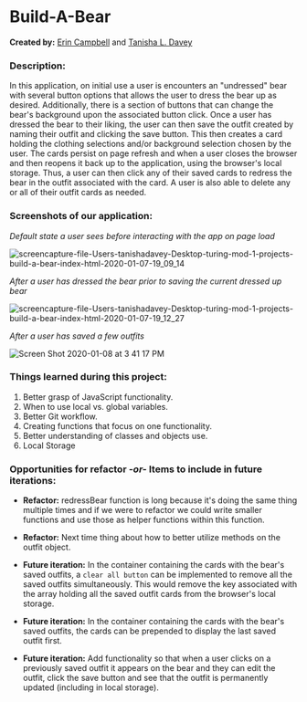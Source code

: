 # Build-A-Bear
**Created by:** [Erin Campbell](https://github.com/ebcampbell) and [Tanisha L. Davey](https://github.com/tanishalatoya)

### Description:
In this application, on initial use a user is encounters an "undressed" bear with several button options that allows the user to dress the bear up as desired. Additionally, there is a section of buttons that can change the bear's background upon the associated button click. Once a user has dressed the bear to their liking, the user can then save the outfit created by naming their outfit and clicking the save button. This then creates a card holding the clothing selections and/or background selection chosen by the user. The cards persist on page refresh and when a user closes the browser and then reopens it back up to the application, using the browser's local storage. Thus, a user can then click any of their saved cards to redress the bear in the outfit associated with the card. A user is also able to delete any or all of their outfit cards as needed.

### Screenshots of our application:
_Default state a user sees before interacting with the app on page load_

![screencapture-file-Users-tanishadavey-Desktop-turing-mod-1-projects-build-a-bear-index-html-2020-01-07-19_09_14](https://user-images.githubusercontent.com/41553045/71944567-67c92880-3181-11ea-83d3-6fc14c1ec462.png)

_After a user has dressed the bear prior to saving the current dressed up bear_

![screencapture-file-Users-tanishadavey-Desktop-turing-mod-1-projects-build-a-bear-index-html-2020-01-07-19_12_27](https://user-images.githubusercontent.com/41553045/71944637-a9f26a00-3181-11ea-956f-90f721253c3f.png)

_After a user has saved a few outfits_

![Screen Shot 2020-01-08 at 3 41 17 PM](https://user-images.githubusercontent.com/43975806/72022345-68b79400-322d-11ea-8983-0bea3b9a1a85.png)



### Things learned during this project:
1. Better grasp of JavaScript functionality.
1. When to use local vs. global variables.
1. Better Git workflow.
1. Creating functions that focus on one functionality. 
1. Better understanding of classes and objects use.
1. Local Storage

### Opportunities for refactor _-or-_ Items to include in future iterations:
* **Refactor:** redressBear function is long because it's doing the same thing multiple times and if we were to refactor we could write smaller functions and use those as helper functions within this function.

* **Refactor:** Next time thing about how to better utilize methods on the outfit object.

* **Future iteration:** In the container containing the cards with the bear's saved outfits, a `clear all button` can be implemented to remove all the saved outfits simultaneously. This would remove the key associated with the array holding all the saved outfit cards from the browser's local storage.

* **Future iteration:** In the container containing the cards with the bear's saved outfits, the cards can be prepended to display the last saved outfit first.

* **Future iteration:** Add functionality so that when a user clicks on a previously saved outfit it appears on the bear and they can edit the outfit, click the save button and see that the outfit is permanently updated (including in local storage).


